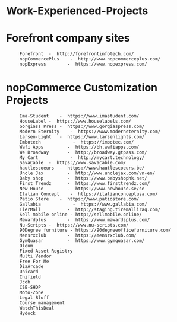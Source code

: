 # Work-Experienced-Projects

# Forefront company sites
         
         Forefront	-  http://forefrontinfotech.com/
         nopCommercePlus	-  http://www.nopcommerceplus.com/
         nopExpress        -  https://www.nopexpress.com/

# nopCommerce Customization Projects

         Ima-Student	-  https://www.imastudent.com/
         HouseLabel	-  https://www.houselabels.com/
         Gorgiass Press	-  https://www.gorgiaspress.com/
         Modern Eternity	-  https://www.moderneternity.com/
         Larsen-Light	-  https://www.larsenlights.com/
         Imbotech	         -  https://imbotec.com/
         Wafi Apps         -  https://bh.wafiapps.com/
         We Broadway       -  http://broadway.gtpass.com/
         My Cart         	-  http://mycart.technology/
         SavaCable	-  https://www.savacable.com/
         hautlescoeurs	-  https://www.hautlescoeurs.be/
         Uncle Jax         -  http://www.unclejax.com/vn-en/
         Baby shop         -  https://www.babyshophk.net/
         First Trendz      -  https://www.firsttrendz.com/
         New House         -  https://www.newhouse.se/se
         Italian Concept	-  https://italianconceptusa.com/
         Patio Store	-  https://www.patiostore.com/
         Gallabia	         -  https://www.gallabia.com/
         TierMall          -  http://staging.tiremalliraq.com/
         Sell mobile online - http://sellmobile.online/
         Mawardplus        -  https://www.mawardsplus.com/
         Nu-Scripts	-  https://www.nu-scripts.com/
         90Degree furniture - https://90degreeofficefurniture.com/
         Mensrxclub        -  https://mensrxclub.com/
         GymQuasar         -  https://www.gymquasar.com/ 
         Oleum	
         Fixed Asset Registry	
         Multi Vendor	
         Free For Me	
         DiaArcade 	
         Unicard  	
         Chifield	
         Jcob 	
         CSE-SHOP	
         Moto-Zone	
         Legal Bluff	
         Course management	
         WatchThisDeal		
         Hydock	
         	
